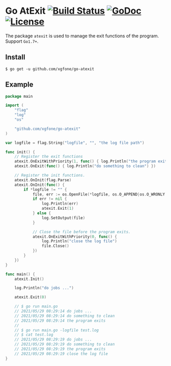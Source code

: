 # Go AtExit [![Build Status](https://github.com/xgfone/go-atexit/actions/workflows/go.yml/badge.svg)](https://github.com/xgfone/go-atexit/actions/workflows/go.yml) [![GoDoc](https://pkg.go.dev/badge/github.com/xgfone/go-atexit)](https://pkg.go.dev/github.com/xgfone/go-atexit) [![License](https://img.shields.io/badge/License-Apache%202.0-blue.svg?style=flat-square)](https://raw.githubusercontent.com/xgfone/go-atexit/master/LICENSE)

The package `atexit` is used to manage the exit functions of the program. Support `Go1.7+`.

## Install
```shell
$ go get -u github.com/xgfone/go-atexit
```

## Example
```go
package main

import (
	"flag"
	"log"
	"os"

	"github.com/xgfone/go-atexit"
)

var logfile = flag.String("logfile", "", "the log file path")

func init() {
	// Register the exit functions
	atexit.OnExitWithPriority(1, func() { log.Println("the program exits") })
	atexit.OnExit(func() { log.Println("do something to clean") })

	// Register the init functions.
	atexit.OnInit(flag.Parse)
	atexit.OnInit(func() {
		if *logfile != "" {
			file, err := os.OpenFile(*logfile, os.O_APPEND|os.O_WRONLY|os.O_CREATE, 0600)
			if err != nil {
				log.Println(err)
				atexit.Exit(1)
			} else {
				log.SetOutput(file)
			}

			// Close the file before the program exits.
			atexit.OnExitWithPriority(0, func() {
				log.Println("close the log file")
				file.Close()
			})
		}
	})
}

func main() {
	atexit.Init()

	log.Println("do jobs ...")

	atexit.Exit(0)

	// $ go run main.go
	// 2021/05/29 08:29:14 do jobs ...
	// 2021/05/29 08:29:14 do something to clean
	// 2021/05/29 08:29:14 the program exits
	//
	// $ go run main.go -logfile test.log
	// $ cat test.log
	// 2021/05/29 08:29:19 do jobs ...
	// 2021/05/29 08:29:19 do something to clean
	// 2021/05/29 08:29:19 the program exits
	// 2021/05/29 08:29:19 close the log file
}
```

